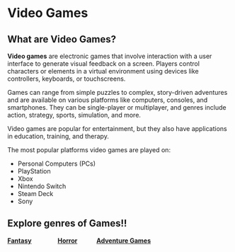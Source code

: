 # Video Games
## What are Video Games?
**Video games** are electronic games that involve interaction with a user interface to generate visual feedback on a screen. Players control characters or elements in a virtual environment using devices like controllers, keyboards, or touchscreens.

Games can range from simple puzzles to complex, story-driven adventures and are available on various platforms like computers, consoles, and smartphones. They can be single-player or multiplayer, and genres include action, strategy, sports, simulation, and more.

Video games are popular for entertainment, but they also have applications in education, training, and therapy.

The most popular platforms video games are played on:
- Personal Computers (PCs)
- PlayStation
- Xbox
- Nintendo Switch
- Steam Deck
- Sony
## Explore genres of Games!!
**[Fantasy](https://github.com/319SoftDev/wiki-project-group-row-2/blob/main/videogame/fantasy/fent.md)** &nbsp; &nbsp; &nbsp; &nbsp; &nbsp; &nbsp; &nbsp; **[Horror](horror/horrorfile.md)** &nbsp; &nbsp; &nbsp; &nbsp; &nbsp; **[Adventure Games](storygame/story.md)**

